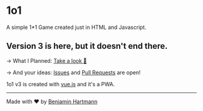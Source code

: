 # 1o1
A simple 1*1 Game created just in HTML and Javascript.

## Version 3 is here, but it doesn't end there.

-> What I Planned: [Take a look :eyes:](https://github.com/benjaminwolkchen/1o1/projects/3)

-> And your ideas: [Issues](https://github.com/benjaminwolkchen/1o1/issues) and [Pull Requests](https://github.com/benjaminwolkchen/1o1/pulls) are open!


1o1 v3 is created with [vue.js](https://vuejs.org/) and it's a PWA.

---

Made with ❤️ by [Benjamin Hartmann](https://awesomebible.de)
